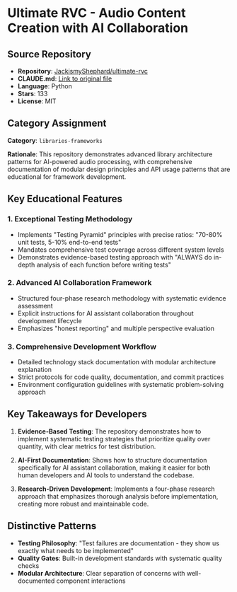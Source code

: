 # Ultimate RVC - Audio Content Creation with AI Collaboration

## Source Repository
- **Repository**: [JackismyShephard/ultimate-rvc](https://github.com/JackismyShephard/ultimate-rvc)
- **CLAUDE.md**: [Link to original file](https://github.com/JackismyShephard/ultimate-rvc/blob/main/CLAUDE.md)
- **Language**: Python
- **Stars**: 133
- **License**: MIT

## Category Assignment
**Category**: `libraries-frameworks`

**Rationale**: This repository demonstrates advanced library architecture patterns for AI-powered audio processing, with comprehensive documentation of modular design principles and API usage patterns that are educational for framework development.

## Key Educational Features

### 1. Exceptional Testing Methodology
- Implements "Testing Pyramid" principles with precise ratios: "70-80% unit tests, 5-10% end-to-end tests"
- Mandates comprehensive test coverage across different system levels
- Demonstrates evidence-based testing approach with "ALWAYS do in-depth analysis of each function before writing tests"

### 2. Advanced AI Collaboration Framework
- Structured four-phase research methodology with systematic evidence assessment
- Explicit instructions for AI assistant collaboration throughout development lifecycle
- Emphasizes "honest reporting" and multiple perspective evaluation

### 3. Comprehensive Development Workflow
- Detailed technology stack documentation with modular architecture explanation
- Strict protocols for code quality, documentation, and commit practices
- Environment configuration guidelines with systematic problem-solving approach

## Key Takeaways for Developers

1. **Evidence-Based Testing**: The repository demonstrates how to implement systematic testing strategies that prioritize quality over quantity, with clear metrics for test distribution.

2. **AI-First Documentation**: Shows how to structure documentation specifically for AI assistant collaboration, making it easier for both human developers and AI tools to understand the codebase.

3. **Research-Driven Development**: Implements a four-phase research approach that emphasizes thorough analysis before implementation, creating more robust and maintainable code.

## Distinctive Patterns

- **Testing Philosophy**: "Test failures are documentation - they show us exactly what needs to be implemented"
- **Quality Gates**: Built-in development standards with systematic quality checks
- **Modular Architecture**: Clear separation of concerns with well-documented component interactions
